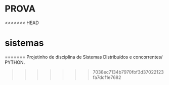 # PROVA
<<<<<<< HEAD
# sistemas
=======
Projetinho de disciplina de Sistemas Distribuídos e concorrentes/ PYTHON.
>>>>>>> 7038ec7134b7970fbf3d37022123fa7dcf1e7682
